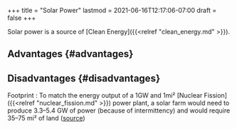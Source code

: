 +++
title = "Solar Power"
lastmod = 2021-06-16T12:17:06-07:00
draft = false
+++

Solar power is a source of [Clean Energy]({{<relref "clean_energy.md" >}}).


## Advantages {#advantages}


## Disadvantages {#disadvantages}

Footprint
: To match the energy output of a 1GW and 1mi² [Nuclear Fission]({{<relref "nuclear_fission.md" >}}) power plant, a solar farm would need to produce 3.3–5.4 GW of power (because of intermittency) and would require 35–75 mi² of land ([source](https://www.nei.org/news/2015/land-needs-for-wind-solar-dwarf-nuclear-plants))